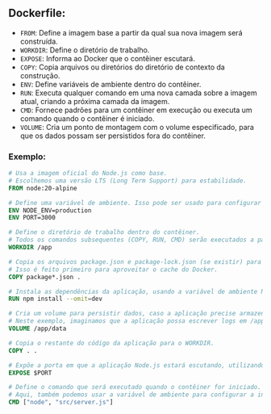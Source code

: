 ## Dockerfile:

- `FROM`: Define a imagem base a partir da qual sua nova imagem será construída.
- `WORKDIR`: Define o diretório de trabalho.
- `EXPOSE`: Informa ao Docker que o contêiner escutará.
- `COPY`: Copia arquivos ou diretórios do diretório de contexto da construção.
- `ENV`: Define variáveis de ambiente dentro do contêiner.
- `RUN`: Executa qualquer comando em uma nova camada sobre a imagem atual, criando a próxima camada da imagem.
- `CMD`: Fornece padrões para um contêiner em execução ou executa um comando quando o contêiner é iniciado.
- `VOLUME`: Cria um ponto de montagem com o volume especificado, para que os dados possam ser persistidos fora do contêiner.

### Exemplo:

```dockerfile
# Usa a imagem oficial do Node.js como base.
# Escolhemos uma versão LTS (Long Term Support) para estabilidade.
FROM node:20-alpine

# Define uma variável de ambiente. Isso pode ser usado para configurar a aplicação.
ENV NODE_ENV=production
ENV PORT=3000

# Define o diretório de trabalho dentro do contêiner.
# Todos os comandos subsequentes (COPY, RUN, CMD) serão executados a partir daqui.
WORKDIR /app

# Copia os arquivos package.json e package-lock.json (se existir) para o WORKDIR.
# Isso é feito primeiro para aproveitar o cache do Docker.
COPY package*.json .

# Instala as dependências da aplicação, usando a variável de ambiente NODE_ENV.
RUN npm install --omit=dev

# Cria um volume para persistir dados, caso a aplicação precise armazenar algo.
# Neste exemplo, imaginamos que a aplicação possa escrever logs em /app/data.
VOLUME /app/data

# Copia o restante do código da aplicação para o WORKDIR.
COPY . .

# Expõe a porta em que a aplicação Node.js estará escutando, utilizando a variável de ambiente PORT.
EXPOSE $PORT

# Define o comando que será executado quando o contêiner for iniciado.
# Aqui, também podemos usar a variável de ambiente para configurar a inicialização.
CMD ["node", "src/server.js"]
```
